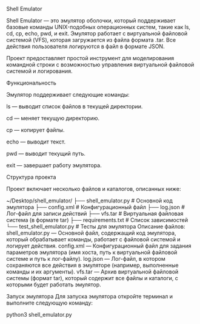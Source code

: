 Shell Emulator

Shell Emulator — это эмулятор оболочки, который поддерживает базовые команды UNIX-подобных операционных систем, такие как ls, cd, cp, echo, pwd, и exit. Эмулятор работает с виртуальной файловой системой (VFS), которая загружается из файла формата .tar. Все действия пользователя логируются в файл в формате JSON.

Проект предоставляет простой инструмент для моделирования командной строки с возможностью управления виртуальной файловой системой и логирования.

Функциональность

Эмулятор поддерживает следующие команды:

ls — выводит список файлов в текущей директории.

cd — меняет текущую директорию.

cp — копирует файлы.

echo — выводит текст.

pwd — выводит текущий путь.

exit — завершает работу эмулятора.

Структура проекта

Проект включает несколько файлов и каталогов, описанных ниже:

~/Desktop/shell_emulator/
    ├── shell_emulator.py         # Основной код эмулятора
    ├── config.xml                # Конфигурационный файл
    ├── log.json                  # Лог-файл для записи действий
    ├── vfs.tar                   # Виртуальная файловая система (в формате tar)
    ├── requirements.txt          # Список зависимостей
    └── test_shell_emulator.py    # Тесты для эмулятора
Описание файлов:
shell_emulator.py — Основной файл, содержащий код эмулятора, который обрабатывает команды, работает с файловой системой и логирует действия.
config.xml — Конфигурационный файл для задания параметров эмулятора (имя хоста, путь к виртуальной файловой системе и путь к лог-файлу).
log.json — Лог-файл, в котором сохраняются все действия в эмуляторе (например, выполненные команды и их аргументы).
vfs.tar — Архив виртуальной файловой системы (формат tar), который содержит все файлы и каталоги, с которыми будет работать эмулятор.

Запуск эмулятора
Для запуска эмулятора откройте терминал и выполните следующую команду:

python3 shell_emulator.py
